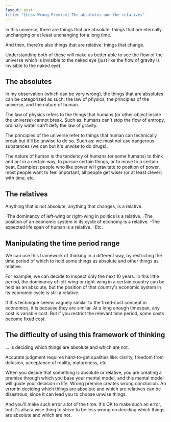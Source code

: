 ```yaml
---
layout: post
title: "[Less Wrong Premise] The absolutes and the relatives"
---
```


In this universe, there are things that are absolute: things that are eternally unchanging or at least unchanging for a long time.

And then, there're also things that are relative: things that change.

Understanding both of these will make us better able to see the flow of the universe which is invisible to the naked eye (just like the flow of gravity is invisible to the naked eye).

## The absolutes

In my observation (which can be very wrong), the things that are absolutes can be categorized as such: the law of physics, the principles of the universe, and the nature of human.

The law of physics refers to the things that humans (or other object inside the universe) cannot break. Such as: humans can't stop the flow of entropy, ordinary water can't defy the law of gravity.

The principles of the universe refer to things that human can technically break but it'll be unwise to do so. Such as: we must not use dangerous substances (we can but it's unwise to do drugs).

The nature of human is the tendency of humans (or some humans) to think and act in a certain way, to pursue certain things, or to move to a certain beat. Examples: people who like power will gravitate to position of power, most people want to feel important, all people get wiser (or at least clever) with time, etc.

## The relatives

Anything that is not absolute, anything that changes, is a relative.

-The dominancy of left-wing or right-wing in politics is a relative.
-The position of an economic system in its cycle of economy is a relative.
-The expected life span of human is a relative.
-Etc.

## Manipulating the time period range

We can use this framework of thinking in a different way, by restricting the time period of which to hold some things as absolute and other things as relative.

For example, we can decide to inspect only the next 10 years. In this little period, the dominancy of left-wing or right-wing in a certain country can be held as an absolute, but the position of that country's economic system in its economic cycle is still a relative.

If this technique seems vaguely similar to the fixed-cost concept in economics, it is because they are similar. At a long enough timespan, any cost is variable cost. But if you restrict the relevant time period, some costs become fixed cost.

## The difficulty of using this framework of thinking

... is deciding which things are absolute and which are not.

Accurate judgment requires hard-to-get qualities like: clarity, freedom from delusion, acceptance of reality, matureness, etc.

When you decide that something is absolute or relative, you are creating a premise through which you base your mental model, and this mental model will guide your decision in life. Wrong premise creates wrong conclusion. An error in deciding which things are absolute and which are relatives can be disastrous, since it can lead you to choose unwise things.

And you'll make such error a lot of the time. It's OK to make such an error, but it's also a wise thing to strive to be less wrong on deciding which things are absolute and which are not.
